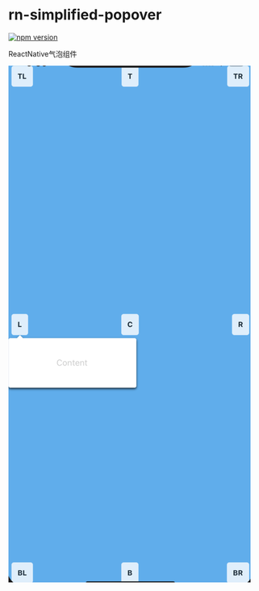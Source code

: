 # rn-simplified-popover
[![npm version](https://img.shields.io/npm/v/@hecom/rn-simplified-popover.svg)](https://www.npmjs.com/package/@hecom/rn-simplified-popover)

ReactNative气泡组件

![examplePng](https://github.com/hecom-rn/rn-simplified-popover/blob/master/example/example.png)
